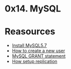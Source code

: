 # 0x14. MySQL

# Reasources
- [Install MySQL5.7](https://docs.google.com/document/d/1btVRofXP75Cj90_xq2x8AmzuMPOKq6D_Dt_SCDD6GrU/edit#heading=h.nu0sqigqw1o9)
- [How to create a new user](https://www.digitalocean.com/community/tutorials/how-to-create-a-new-user-and-grant-permissions-in-mysql)
- [MySQL GRANT statement](https://www.mysqltutorial.org/mysql-administration/mysql-grant/)
- [How setup replication](https://www.digitalocean.com/community/tutorials/how-to-set-up-replication-in-mysql)

